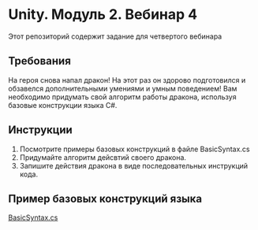# Unity. Модуль 2. Вебинар 4

Этот репозиторий содержит задание для четвертого вебинара

## Требования

На героя снова напал дракон! На этот раз он здорово подготовился и обзавелся дополнительными умениями и умным поведением!
Вам необходимо придумать свой алгоритм работы дракона, используя базовые конструкции языка C#.

## Инструкции
1. Посмотрите примеры базовых конструкций в файле BasicSyntax.cs
2. Придумайте алгоритм дейсвтий своего дракона.
3. Запишите действия дракона в виде последовательных инструкций кода.

## Пример базовых конструкций языка

[BasicSyntax.cs](/BasicSyntax.cs)

